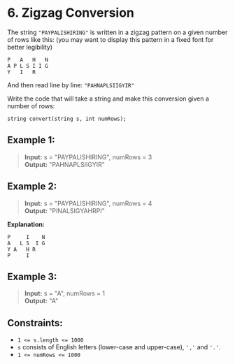# 6. Zigzag Conversion

The string `"PAYPALISHIRING"` is written in a zigzag pattern on a given number of rows like this: (you may want to display this pattern in a fixed font for better legibility)

    P   A   H   N
    A P L S I I G
    Y   I   R

And then read line by line: `"PAHNAPLSIIGYIR"`

Write the code that will take a string and make this conversion given a number of rows:

    string convert(string s, int numRows);



## Example 1:

> **Input:** s = "PAYPALISHIRING", numRows = 3<br/>
> **Output:** "PAHNAPLSIIGYIR"

## Example 2:

> **Input:** s = "PAYPALISHIRING", numRows = 4<br/>
> **Output:** "PINALSIGYAHRPI"

**Explanation:**

    P     I    N
    A   L S  I G
    Y A   H R
    P     I

## Example 3:

> **Input:** s = "A", numRows = 1<br/>
> **Output:** "A"
 

## Constraints:

- `1 <= s.length <= 1000`
- `s` consists of English letters (lower-case and upper-case), `','` and `'.'`.
- `1 <= numRows <= 1000`